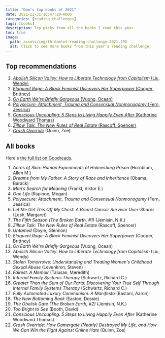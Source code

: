 ```yaml
---
title: "Dom's top books of 2021"
date: 2021-12-31T16:47:20+0000
categories: [reading challenges]
tags: [books]
description: Top picks from all the books I read this year.
toc: true
image:
  path: assets/img/th-domlet-reading-challenge-2021.JPG
  alt: Click to see more books from this year's reading challenge.
---
```


## Top recommendations

1. [_Abolish Silicon Valley: How to Liberate Technology from Capitalism_ (Liu, Wendy)](https://www.goodreads.com/book/show/48760481-abolish-silicon-valley)
1. [_Eloquent Rage: A Black Feminist Discovers Her Superpower_ (Cooper, Brittney)](https://www.goodreads.com/book/show/33574165-eloquent-rage)
1. [_On Earth We're Briefly Gorgeous_ (Vuong, Ocean)](https://www.goodreads.com/book/show/41880609-on-earth-we-re-briefly-gorgeous)
1. [_Polysecure: Attachment, Trauma and Consensual Nonmonogamy_ (Fern, Jessica)](https://www.goodreads.com/book/show/52569124-polysecure)
1. [_Conscious Uncoupling: 5 Steps to Living Happily Even After_ (Katherine Woodward Thomas)](https://www.goodreads.com/book/show/22747762-conscious-uncoupling)
1. [_Zillow Talk: The New Rules of Real Estate_ (Rascoff, Spencer)](https://www.goodreads.com/book/show/22217711-zillow-talk)
1. [_Crash Override_](https://www.goodreads.com/book/show/28251812-crash-override) (Quinn, Zoe)

## All books

Here's [the full list on Goodreads](https://www.goodreads.com/review/list/25373-dom?order=d&per_page=infinite&shelf=reading-challenge-2021&utf8=%E2%9C%93&view=covers).

1. _Acres of Skin: Human Experiments at Holmesburg Prison_ (Hornblum, Allen M.)
1. _Dreams from My Father: A Story of Race and Inheritance_ (Obama, Barack)
1. _Man’s Search for Meaning_ (Frankl, Viktor E.)
1. _One Life_ (Rapinoe, Megan)
1. _Polysecure: Attachment, Trauma and Consensual Nonmonogamy_ (Fern, Jessica)
1. _Let Me Get This Off My Chest: A Breast Cancer Survivor Over-Shares_ (Lesh, Margaret)
1. _The Fifth Season (The Broken Earth, #1)_ (Jemisin, N.K.)
1. _Zillow Talk: The New Rules of Real Estate_ (Rascoff, Spencer)
1. _Untamed_ (Doyle, Glennon)
1. _Eloquent Rage: A Black Feminist Discovers Her Superpower_ (Cooper, Brittney)
1. _On Earth We're Briefly Gorgeous_ (Vuong, Ocean)
1. _Abolish Silicon Valley: How to Liberate Technology from Capitalism_ (Liu, Wendy)
1. _Stolen Tomorrows: Understanding and Treating Women's Childhood Sexual Abuse_ (Levenkron, Steven)
1. _Fairest: A Memoir_ (Talusan, Meredith)
1. _Internal Family Systems Therapy_ (Schwartz, Richard C.)
1. _Greater Than the Sum of Our Parts: Discovering Your True Self Through Internal Family Systems Therapy_ (Schwartz, Richard C.)
1. _Fully Automated Luxury Communism: A Manifesto_ (Bastani, Aaron)
1. _The New Bottoming Book_ (Easton, Dossie)
1. _The Obelisk Gate (The Broken Earth, #2)_ (Jemisin, N.K.)
1. _Too Bright to See_ (Booth, David)
1. _Conscious Uncoupling: 5 Steps to Living Happily Even After_ (Katherine Woodward Thomas)
1. _Crash Override: How Gamergate (Nearly) Destroyed My Life, and How We Can Win the Fight Against Online Hate_ (Quinn, Zoe)
